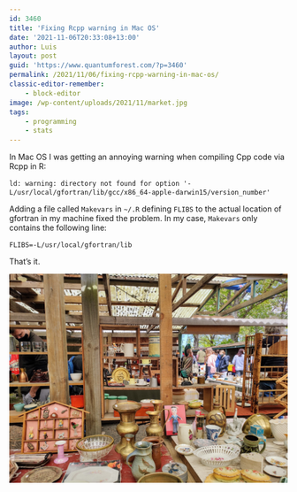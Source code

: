 ```yaml
---
id: 3460
title: 'Fixing Rcpp warning in Mac OS'
date: '2021-11-06T20:33:08+13:00'
author: Luis
layout: post
guid: 'https://www.quantumforest.com/?p=3460'
permalink: /2021/11/06/fixing-rcpp-warning-in-mac-os/
classic-editor-remember:
    - block-editor
image: /wp-content/uploads/2021/11/market.jpg
tags:
    - programming
    - stats
---
```


In Mac OS I was getting an annoying warning when compiling Cpp code via Rcpp in R:

```
ld: warning: directory not found for option '-L/usr/local/gfortran/lib/gcc/x86_64-apple-darwin15/version_number'
```

Adding a file called `Makevars` in `~/.R` defining `FLIBS` to the actual location of gfortran in my machine fixed the problem. In my case, `Makevars` only contains the following line:

```
FLIBS=-L/usr/local/gfortran/lib
```

That’s it.

![The marketplace of terrible computer advice, Christchurch.](/assets/images/market.jpg)